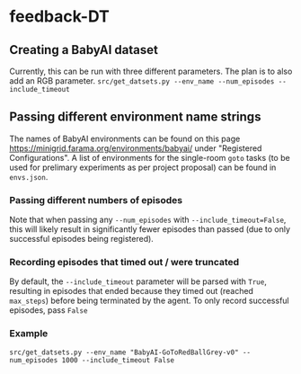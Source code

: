 # feedback-DT

## Creating a BabyAI dataset
Currently, this can be run with three different parameters. The plan is to also add an RGB parameter.
```src/get_datsets.py --env_name --num_episodes --include_timeout```

## Passing different environment name strings
The names of BabyAI environments can be found on this page https://minigrid.farama.org/environments/babyai/
under "Registered Configurations". 
A list of environments for the single-room ```goto``` tasks (to be used for prelimary experiments as per project proposal) can be found in ```envs.json```.

### Passing different numbers of episodes
Note that when passing any ```--num_episodes``` with ```--include_timeout=False```, this will likely result in significantly fewer episodes than passed (due to only successful episodes being registered).

### Recording episodes that timed out / were truncated
By default, the ```--include_timeout``` parameter will be parsed with ```True```, resulting in episodes that ended because they timed out (reached ```max_steps```) before being terminated by the agent. To only record successful episodes, pass ```False```

### Example
```src/get_datsets.py --env_name "BabyAI-GoToRedBallGrey-v0" --num_episodes 1000 --include_timeout False```